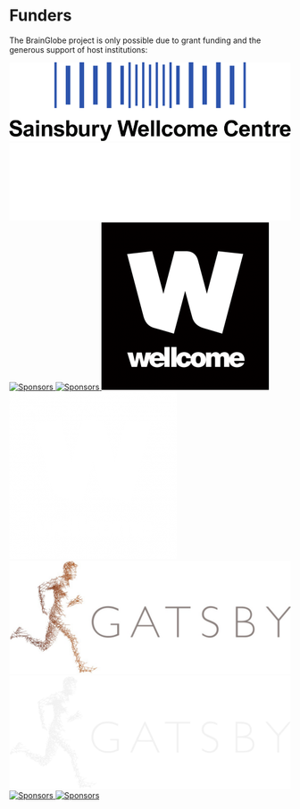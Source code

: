 # Funders

The BrainGlobe project is only possible due to grant funding and the generous support of host institutions:


<div class="things-in-a-row-sponsor">
    <a href="https://www.sainsburywellcome.org/" target="_blank"><img src="_static/light-logo-swc.png" alt="Sponsors" class="only-light sponsor"/>
    <a href="https://www.sainsburywellcome.org/" target="_blank"><img src="_static/dark-logo-swc.png" alt="Sponsors" class="only-dark sponsor"/>
    <a href="https://www.tum.de/en/" target="_blank"><img src="_static/light-logo-TUM.png" alt="Sponsors" class="only-light sponsor"/>
    <a href="https://www.tum.de/en/" target="_blank"><img src="_static/light-logo-TUM.png" alt="Sponsors" class="only-dark sponsor"/>
    <a href="https://wellcome.org" target="_blank"><img src="_static/light-wellcome-logo.png" alt="Sponsors" class="only-light sponsor"/>
    <a href="https://wellcome.org" target="_blank"><img src="_static/dark-wellcome-logo.png" alt="Sponsors" class="only-dark sponsor"/>
    <a href="https://www.ucl.ac.uk/gatsby/gatsby-computational-neuroscience-unit" target="_blank"><img src="_static/light-logo-gatsby.png" alt="Sponsors" class="only-light sponsor"/>
    <a href="https://www.ucl.ac.uk/gatsby/gatsby-computational-neuroscience-unit" target="_blank"><img src="_static/dark-logo-gatsby.png" alt="Sponsors" class="only-dark sponsor"/>
    <a href="https://chanzuckerberg.com/" target="_blank"><img src="_static/light-czi-logo.png" alt="Sponsors" class="only-light sponsor"/>
    <a href="https://chanzuckerberg.com/" target="_blank"><img src="_static/dark-czi-logo.png" alt="Sponsors" class="only-dark sponsor"/>
</div>